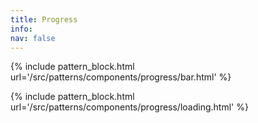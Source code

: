 ```yaml
---
title: Progress
info:
nav: false
---
```


{% include pattern_block.html url='/src/patterns/components/progress/bar.html' %}

{% include pattern_block.html url='/src/patterns/components/progress/loading.html' %}

